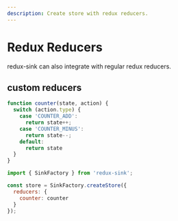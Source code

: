 ```yaml
---
description: Create store with redux reducers.
---
```


# Redux Reducers
redux-sink can also integrate with regular redux reducers.

## custom reducers
```javascript
function counter(state, action) {
  switch (action.type) {
    case 'COUNTER_ADD':
      return state++;
    case 'COUNTER_MINUS':
      return state--;
    default:
      return state
  }
}

import { SinkFactory } from 'redux-sink';

const store = SinkFactory.createStore({
  reducers: {
    counter: counter
  }
});
```